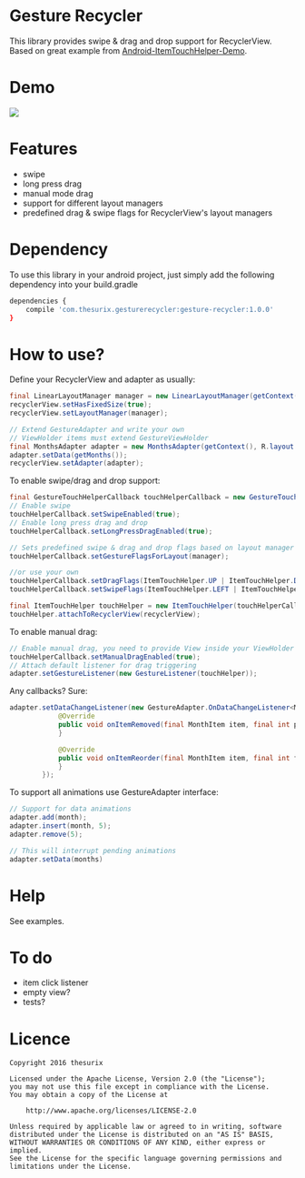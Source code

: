 # Gesture Recycler
This library provides swipe & drag and drop support for RecyclerView. Based on great example from [Android-ItemTouchHelper-Demo](https://github.com/iPaulPro/Android-ItemTouchHelper-Demo).

# Demo
![](http://i.giphy.com/xT9DPGkRUkPiH3Qum4.gif)

# Features
* swipe 
* long press drag
* manual mode drag
* support for different layout managers
* predefined drag & swipe flags for RecyclerView's layout managers

# Dependency

To use this library in your android project, just simply add the following dependency into your build.gradle

```sh
dependencies {
    compile 'com.thesurix.gesturerecycler:gesture-recycler:1.0.0'
}
```

# How to use?

Define your RecyclerView and adapter as usually:
```java
final LinearLayoutManager manager = new LinearLayoutManager(getContext());
recyclerView.setHasFixedSize(true);
recyclerView.setLayoutManager(manager);

// Extend GestureAdapter and write your own
// ViewHolder items must extend GestureViewHolder
final MonthsAdapter adapter = new MonthsAdapter(getContext(), R.layout.linear_item);
adapter.setData(getMonths());
recyclerView.setAdapter(adapter);
```
To enable swipe/drag and drop support:
```java
final GestureTouchHelperCallback touchHelperCallback = new GestureTouchHelperCallback(adapter);
// Enable swipe
touchHelperCallback.setSwipeEnabled(true);
// Enable long press drag and drop 
touchHelperCallback.setLongPressDragEnabled(true);

// Sets predefined swipe & drag and drop flags based on layout manager type
touchHelperCallback.setGestureFlagsForLayout(manager);

//or use your own
touchHelperCallback.setDragFlags(ItemTouchHelper.UP | ItemTouchHelper.DOWN);
touchHelperCallback.setSwipeFlags(ItemTouchHelper.LEFT | ItemTouchHelper.RIGHT);

final ItemTouchHelper touchHelper = new ItemTouchHelper(touchHelperCallback);
touchHelper.attachToRecyclerView(recyclerView); 
```

To enable manual drag:
```java
// Enable manual drag, you need to provide View inside your ViewHolder
touchHelperCallback.setManualDragEnabled(true);
// Attach default listener for drag triggering
adapter.setGestureListener(new GestureListener(touchHelper));
```

Any callbacks? Sure:
```java
adapter.setDataChangeListener(new GestureAdapter.OnDataChangeListener<MonthItem>() {
            @Override
            public void onItemRemoved(final MonthItem item, final int position) {
            }

            @Override
            public void onItemReorder(final MonthItem item, final int fromPos, final int toPos) {
            }
        });
```
To support all animations use GestureAdapter interface:
```java
// Support for data animations
adapter.add(month);
adapter.insert(month, 5);
adapter.remove(5);

// This will interrupt pending animations
adapter.setData(months)
```

# Help
See examples.

# To do
* item click listener
* empty view?
* tests?

# Licence

```
Copyright 2016 thesurix

Licensed under the Apache License, Version 2.0 (the "License");
you may not use this file except in compliance with the License.
You may obtain a copy of the License at

    http://www.apache.org/licenses/LICENSE-2.0

Unless required by applicable law or agreed to in writing, software
distributed under the License is distributed on an "AS IS" BASIS,
WITHOUT WARRANTIES OR CONDITIONS OF ANY KIND, either express or implied.
See the License for the specific language governing permissions and
limitations under the License.
```
